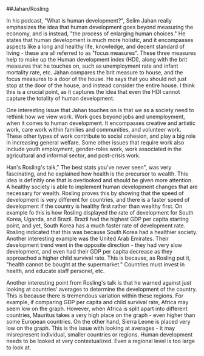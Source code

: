 ##Jahan/Rosling

In his podcast, "What is human development?", Selim Jahan really emphasizes the idea that human development goes beyond measuring the economy, and is instead, "the process of enlarging human choices." He states that human development is much more holistic, and it encompasses aspects like a long and healthy life, knowledge, and decent standard of living - these are all referred to as "focus measures". These three measures help to make up the Human development index (HDI), along with the brit measures that he touches on, such as unemployment rate and infant mortality rate, etc. Jahan compares the brit measure to house, and the focus measures to a door of the house. He says that you should not just stop at the door of the house, and instead consider the entire house. I think this is a crucial point, as it captures the idea that even the HDI cannot capture the totality of human development.  
 
One interesting issue that Jahan touches on is that we as a society need to rethink how we view work. Work goes beyond jobs and unemployment, when it comes to human development. It encompasses creative and artistic work, care work within families and communities, and volunteer work. These other types of work contribute to social cohesion, and play a big role in increasing general welfare. Some other issues that require work also include youth employment, gender-roles work, work associated in the agricultural and informal sector, and post-crisis work. 

Han's Rosling's talk," The best stats you've never seen", was very fascinating, and he explained how health is the precursor to wealth. This idea is definitly one that is overlooked and should be given more attention. A healthy society is able to implement human development changes that are necessary for wealth. Rosling proves this by showing that the speed of development is very different for countries, and there is a faster speed of development if the country is healthy first rather than wealthy first. On example fo this is how Rosling displayed the rate of development for South Korea, Uganda, and Brazil. Brazil had the highest GDP per capita starting point, and yet, South Korea has a much faster rate of development rate. Rosling indicated that this was because South Korea had a healthier society. Another interesting example was the United Arab Emirates. Their development trend went in the opposite direction - they had very slow development, and even had their GDP per capita decrease as they approached a higher child survival rate. This is because, as Rosling put it, "health cannot be bought at the supermarket." Countries must invest in health, and educate staff personel, etc. 

Another interesting point from Rosling's talk is that he warned against just looking at countries' averages to determine the development of the country. This is because there is tremendous variation within these regions. For example, if comparing GDP per capita and child survival rate, Africa may seem low on the graph. However, when Africa is split apart into different countries, Mauritus takes a very high place on the graph - even higher than some European countries. On the other hand, Sierra Leone is placed very low on the graph. This is the issue with looking at averages - it may misrepresent individual, smaller countries or regions. Human development needs to be looked at very contextualized. Even a regional level is too large to look at. 
 
 
